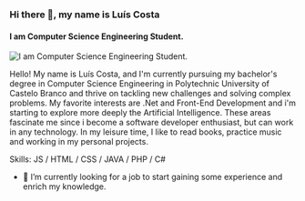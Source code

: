 ### Hi there 👋, my name is Luís Costa
#### I am Computer Science Engineering Student.
![I am Computer Science Engineering Student.](https://gomycode.com/eg/wp-content/uploads/sites/28/2023/11/giphy.gif)

Hello! My name is Luís Costa, and I'm currently pursuing my bachelor's degree in Computer Science Engineering in Polytechnic University of Castelo Branco and thrive on tackling new challenges and solving complex problems. My favorite interests are .Net and Front-End Development and i'm starting to explore more deeply the Artificial Intelligence. These areas fascinate me since i become a software developer enthusiast, but can work in any technology. In my leisure time, I like to read books, practice music and working in my personal projects.

Skills: JS / HTML / CSS / JAVA / PHP / C#

- 🔭 I’m currently looking for a job to start gaining some experience and enrich my knowledge.



